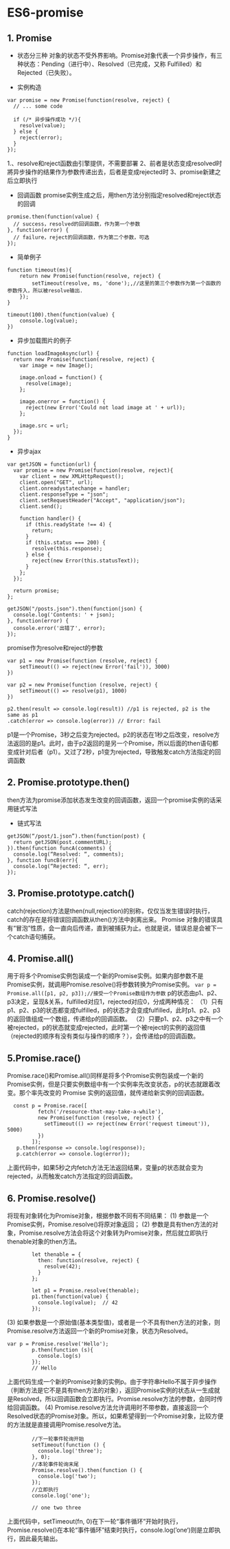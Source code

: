 # ES6-promise
## 1. Promise
* 状态分三种
对象的状态不受外界影响。Promise对象代表一个异步操作，有三种状态：Pending（进行中）、Resolved（已完成，又称 Fulfilled）和Rejected（已失败）。

* 实例构造
```
var promise = new Promise(function(resolve, reject) {
  // ... some code

  if (/* 异步操作成功 */){
    resolve(value);
  } else {
    reject(error);
  }
});
```

1.、resolve和reject函数由引擎提供，不需要部署
2、前者是状态变成resolved时將异步操作的结果作为参数传递出去，后者是变成rejected时
3、promise新建之后立即执行

* 回调函数
promise实例生成之后，用then方法分别指定resolved和reject状态的回调
```
promise.then(function(value) {
  // success，resolved的回调函数，作为第一个参数
}, function(error) {
  // failure，reject的回调函数，作为第二个参数，可选
});
```

* 简单例子
```
function timeout(ms){
	return new Promise(function(resolve, reject) {
		setTimeout(resolve, ms, 'done');,//这里的第三个参数作为第一个函数的参数传入，所以被resolve输出.
	});
}

timeout(100).then(function(value) {
	console.log(value);
})
```

* 异步加载图片的例子
```
function loadImageAsync(url) {
  return new Promise(function(resolve, reject) {
    var image = new Image();

    image.onload = function() {
      resolve(image);
    };

    image.onerror = function() {
      reject(new Error('Could not load image at ' + url));
    };

    image.src = url;
  });
}
```

* 异步ajax
```
var getJSON = function(url) {
  var promise = new Promise(function(resolve, reject){
    var client = new XMLHttpRequest();
    client.open("GET", url);
    client.onreadystatechange = handler;
    client.responseType = "json";
    client.setRequestHeader("Accept", "application/json");
    client.send();

    function handler() {
      if (this.readyState !== 4) {
        return;
      }
      if (this.status === 200) {
        resolve(this.response);
      } else {
        reject(new Error(this.statusText));
      }
    };
  });

  return promise;
};

getJSON("/posts.json").then(function(json) {
  console.log('Contents: ' + json);
}, function(error) {
  console.error('出错了', error);
});
```


promise作为resolve和reject的参数
```
var p1 = new Promise(function (resolve, reject) {
    setTimeout(() => reject(new Error('fail')), 3000)
})
        
var p2 = new Promise(function (resolve, reject) {
    setTimeout(() => resolve(p1), 1000)
})

p2.then(result => console.log(result)) //p1 is rejected, p2 is the same as p1
.catch(error => console.log(error)) // Error: fail
```

p1是一个Promise，3秒之后变为rejected。p2的状态在1秒之后改变，resolve方法返回的是p1。此时，由于p2返回的是另一个Promise，所以后面的then语句都变成针对后者（p1）。又过了2秒，p1变为rejected，导致触发catch方法指定的回调函数


## 2. Promise.prototype.then()
then方法为promise添加状态发生改变的回调函数，返回一个promise实例的话采用链式写法

* 链式写法
```
getJSON(“/post/1.json”).then(function(post) {
  return getJSON(post.commentURL);
}).then(function funcA(comments) {
  console.log(“Resolved: “, comments);
}, function funcB(err){
  console.log(“Rejected: “, err);
});
```

## 3. Promise.prototype.catch()
catch(rejection)方法是then(null,rejection)的别称，仅仅当发生错误时执行，catch的存在是将错误回调函数从then()方法中剥离出来。
Promise 对象的错误具有“冒泡”性质，会一直向后传递，直到被捕获为止。也就是说，错误总是会被下一个catch语句捕获。

## 4. Promise.all()
用于将多个Promise实例包装成一个新的Promise实例。如果内部参数不是Promise实例，就调用Promise.resolve()将参数转换为Promise实例。
`var p = Promise.all([p1, p2, p3]);//接受一个Promise数组作为参数`
p的状态由p1、p2、p3决定，呈现&关系，fulfilled对应1，rejected对应0，分成两种情况：
（1）只有p1、p2、p3的状态都变成fulfilled，p的状态才会变成fulfilled，此时p1、p2、p3的返回值组成一个数组，传递给p的回调函数。
（2）只要p1、p2、p3之中有一个被rejected，p的状态就变成rejected，此时第一个被reject的实例的返回值（rejected的顺序有没有类似与操作的顺序？），会传递给p的回调函数。

## 5.Promise.race()
Promise.race()和Promise.all()同样是将多个Promise实例包装成一个新的Promise实例，但是只要实例数组中有一个实例率先改变状态，p的状态就跟着改变。那个率先改变的 Promise 实例的返回值，就传递给新实例的回调函数。
```
  const p = Promise.race([
          fetch('/resource-that-may-take-a-while'),
          new Promise(function (resolve, reject) {
            setTimeout(() => reject(new Error('request timeout')), 5000)
          })
        ]);
   p.then(response => console.log(response));
   p.catch(error => console.log(error));
```

上面代码中，如果5秒之内fetch方法无法返回结果，变量p的状态就会变为rejected，从而触发catch方法指定的回调函数。

## 6. Promise.resolve()
将现有对象转化为Promise对象，根据参数不同有不同结果：
(1) 参数是一个Promise实例，Promise.resolve()将原对象返回；
(2) 参数是具有then方法的对象，Promise.resolve方法会将这个对象转为Promise对象，然后就立即执行thenable对象的then方法。
```
        let thenable = {
          then: function(resolve, reject) {
            resolve(42);
          }
        };
        
        let p1 = Promise.resolve(thenable);
        p1.then(function(value) {
          console.log(value);  // 42
        });
```
(3) 如果参数是一个原始值(基本类型值)，或者是一个不具有then方法的对象，则Promise.resolve方法返回一个新的Promise对象，状态为Resolved。
```
var p = Promise.resolve('Hello');
        p.then(function (s){
          console.log(s)
        });
        // Hello
```
上面代码生成一个新的Promise对象的实例p。由于字符串Hello不属于异步操作（判断方法是它不是具有then方法的对象），返回Promise实例的状态从一生成就是Resolved，所以回调函数会立即执行。Promise.resolve方法的参数，会同时传给回调函数。
(4) Promise.resolve方法允许调用时不带参数，直接返回一个Resolved状态的Promise对象。所以，如果希望得到一个Promise对象，比较方便的方法就是直接调用Promise.resolve方法。
```
        //下一轮事件轮询开始
        setTimeout(function () {
          console.log('three');
        }, 0);
        //本轮事件轮询末尾
        Promise.resolve().then(function () {
          console.log('two');
        });
        //立即执行
        console.log('one');
        
        // one two three
```
上面代码中，setTimeout(fn, 0)在下一轮“事件循环”开始时执行，Promise.resolve()在本轮“事件循环”结束时执行，console.log(’one‘)则是立即执行，因此最先输出。